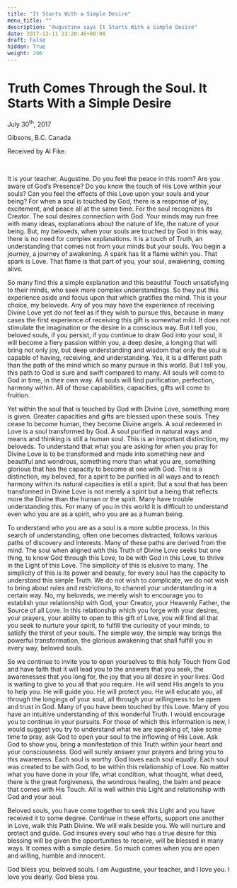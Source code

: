 ```yaml
---
title: "It Starts With a Simple Desire"
menu_title: ""
description: "Augustine says It Starts With a Simple Desire"
date: 2017-12-11 23:20:46+00:00
draft: False
hidden: True
weight: 296
---
```

# Truth Comes Through the Soul. It Starts With a Simple Desire

July 30<sup>th</sup>, 2017

Gibsons, B.C. Canada

Received by Al Fike.

 

It is your teacher, Augustine. Do you feel the peace in this room? Are you aware of God’s Presence? Do you know the touch of His Love within your souls? Can you feel the effects of this Love upon your souls and your being? For when a soul is touched by God, there is a response of joy, excitement, and peace all at the same time. For the soul recognizes its Creator. The soul desires connection with God. Your minds may run free with many ideas, explanations about the nature of life, the nature of your being. But, my beloveds, when your souls are touched by God in this way, there is no need for complex explanations. It is a touch of Truth, an understanding that comes not from your minds but your souls. You begin a journey, a journey of awakening. A spark has lit a flame within you. That spark is Love. That flame is that part of you, your soul, awakening, coming alive. 

So many find this a simple explanation and this beautiful Touch unsatisfying to their minds, who seek more complex understandings. So they put this experience aside and focus upon that which gratifies the mind. This is your choice, my beloveds. Any of you may have the experience of receiving Divine Love yet do not feel as if they wish to pursue this, because in many cases the first experience of receiving this gift is somewhat mild. It does not stimulate the imagination or the desire in a conscious way. But I tell you, beloved souls, if you persist, if you continue to draw God into your soul, it will become a fiery passion within you, a deep desire, a longing that will bring not only joy, but deep understanding and wisdom that only the soul is capable of having, receiving, and understanding. Yes, it is a different path than the path of the mind which so many pursue in this world. But I tell you, this path to God is sure and swift compared to many. All souls will come to God in time, in their own way. All souls will find purification, perfection, harmony within. All of those capabilities, capacities, gifts will come to fruition. 

Yet within the soul that is touched by God with Divine Love, something more is given. Greater capacities and gifts are blessed upon these souls. They cease to become human, they become Divine angels. A soul redeemed in Love is a soul transformed by God. A soul purified in natural ways and means and thinking is still a human soul. This is an important distinction, my beloveds. To understand that what you are asking for when you pray for Divine Love is to be transformed and made into something new and beautiful and wondrous, something more than what you are, something glorious that has the capacity to become at one with God. This is a distinction, my beloved, for a spirit to be purified in all ways and to reach harmony within its natural capacities is still a spirit. But a soul that has been transformed in Divine Love is not merely a spirit but a being that reflects more the Divine than the human or the spirit. Many have trouble understanding this. For many of you in this world it is difficult to understand even who you are as a spirit, who you are as a human being. 

To understand who you are as a soul is a more subtle process. In this search of understanding, often one becomes distracted, follows various paths of discovery and interests. Many of these paths are derived from the mind. The soul when aligned with this Truth of Divine Love seeks but one thing, to know God through this Love, to be with God in this Love, to thrive in the Light of this Love. The simplicity of this is elusive to many. The simplicity of this is its power and beauty, for every soul has the capacity to understand this simple Truth. We do not wish to complicate, we do not wish to bring about rules and restrictions, to channel your understanding in a certain way. No, my beloveds, we merely wish to encourage you to establish your relationship with God, your Creator, your Heavenly Father, the Source of all Love. In this relationship which you forge with your desires, your prayers, your ability to open to this gift of Love, you will find all that you seek to nurture your spirit, to fulfill the curiosity of your minds, to satisfy the thirst of your souls. The simple way, the simple way brings the powerful transformation, the glorious awakening that shall fulfill you in every way, beloved souls. 

So we continue to invite you to open yourselves to this holy Touch from God and have faith that it will lead you to the answers that you seek, the awarenesses that you long for, the joy that you all desire in your lives. God is waiting to give to you all that you require. He will send His angels to you to help you. He will guide you. He will protect you. He will educate you, all through the longings of your soul, all through your willingness to be open and trust in God. Many of you have been touched by this Love. Many of you have an intuitive understanding of this wonderful Truth. I would encourage you to continue in your pursuits. For those of which this information is new, I would suggest you try to understand what we are speaking of, take some time to pray, ask God to open your soul to the inflowing of His Love. Ask God to show you, bring a manifestation of this Truth within your heart and your consciousness. God will surely answer your prayers and bring you to this awareness. Each soul is worthy. God loves each soul equally. Each soul was created to be with God, to be within this relationship of Love. No matter what you have done in your life, what condition, what thought, what deed, there is the great forgiveness, the wondrous healing, the balm and peace that comes with His Touch. All is well within this Light and relationship with God and your soul. 

Beloved souls, you have come together to seek this Light and you have received it to some degree. Continue in these efforts, support one another in Love, walk this Path Divine. We will walk beside you. We will nurture and protect and guide. God insures every soul who has a true desire for this blessing will be given the opportunities to receive, will be blessed in many ways. It comes with a simple desire. So much comes when you are open and willing, humble and innocent. 

God bless you, beloved souls. I am Augustine, your teacher, and I love you. I love you dearly. God bless you. 

